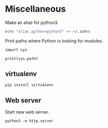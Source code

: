 # Miscellaneous

Make an alias for python3.

```sh
echo "alias python=python3" >> ~/.zshrc
```

Print paths where Python is looking for modules.

```sh
import sys

print(sys.path)
```

## virtualenv

```sh
pip install virtualenv
```

## Web server

Start new web server.

```console
python3 -m http.server
```
